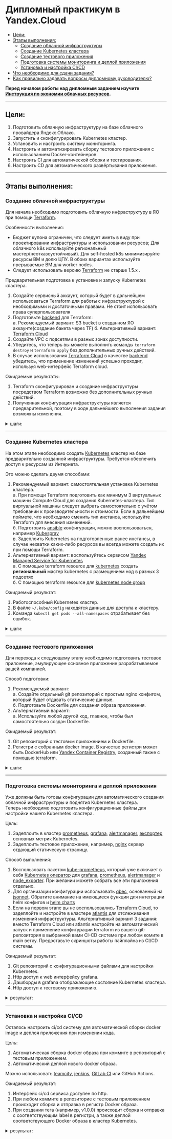 # Дипломный практикум в Yandex.Cloud
  * [Цели:](#цели)
  * [Этапы выполнения:](#этапы-выполнения)
     * [Создание облачной инфраструктуры](#создание-облачной-инфраструктуры)
     * [Создание Kubernetes кластера](#создание-kubernetes-кластера)
     * [Создание тестового приложения](#создание-тестового-приложения)
     * [Подготовка cистемы мониторинга и деплой приложения](#подготовка-cистемы-мониторинга-и-деплой-приложения)
     * [Установка и настройка CI/CD](#установка-и-настройка-cicd)
  * [Что необходимо для сдачи задания?](#что-необходимо-для-сдачи-задания)
  * [Как правильно задавать вопросы дипломному руководителю?](#как-правильно-задавать-вопросы-дипломному-руководителю)

**Перед началом работы над дипломным заданием изучите [Инструкция по экономии облачных ресурсов](https://github.com/netology-code/devops-materials/blob/master/cloudwork.MD).**

---
## Цели:

1. Подготовить облачную инфраструктуру на базе облачного провайдера Яндекс.Облако.
2. Запустить и сконфигурировать Kubernetes кластер.
3. Установить и настроить систему мониторинга.
4. Настроить и автоматизировать сборку тестового приложения с использованием Docker-контейнеров.
5. Настроить CI для автоматической сборки и тестирования.
6. Настроить CD для автоматического развёртывания приложения.

---
## Этапы выполнения:


### Создание облачной инфраструктуры

Для начала необходимо подготовить облачную инфраструктуру в ЯО при помощи [Terraform](https://www.terraform.io/).

Особенности выполнения:

- Бюджет купона ограничен, что следует иметь в виду при проектировании инфраструктуры и использовании ресурсов;
Для облачного k8s используйте региональный мастер(неотказоустойчивый). Для self-hosted k8s минимизируйте ресурсы ВМ и долю ЦПУ. В обоих вариантах используйте прерываемые ВМ для worker nodes.
- Следует использовать версию [Terraform](https://www.terraform.io/) не старше 1.5.x .

Предварительная подготовка к установке и запуску Kubernetes кластера.

1. Создайте сервисный аккаунт, который будет в дальнейшем использоваться Terraform для работы с инфраструктурой с необходимыми и достаточными правами. Не стоит использовать права суперпользователя
2. Подготовьте [backend](https://www.terraform.io/docs/language/settings/backends/index.html) для Terraform:  
   а. Рекомендуемый вариант: S3 bucket в созданном ЯО аккаунте(создание бакета через TF)
   б. Альтернативный вариант:  [Terraform Cloud](https://app.terraform.io/)  
3. Создайте VPC с подсетями в разных зонах доступности.
4. Убедитесь, что теперь вы можете выполнить команды `terraform destroy` и `terraform apply` без дополнительных ручных действий.
5. В случае использования [Terraform Cloud](https://app.terraform.io/) в качестве [backend](https://www.terraform.io/docs/language/settings/backends/index.html) убедитесь, что применение изменений успешно проходит, используя web-интерфейс Terraform cloud.

Ожидаемые результаты:

1. Terraform сконфигурирован и создание инфраструктуры посредством Terraform возможно без дополнительных ручных действий.
2. Полученная конфигурация инфраструктуры является предварительной, поэтому в ходе дальнейшего выполнения задания возможны изменения.


<details>
<summary>шаги:</summary>

```bash
vagrant@vm1:/netology_data/WorkFinal/terraform/create_sa_and_s3$ terraform init

Initializing the backend...

Initializing provider plugins...
- Finding latest version of yandex-cloud/yandex...
- Finding latest version of hashicorp/local...
- Installing yandex-cloud/yandex v0.108.0...
- Installed yandex-cloud/yandex v0.108.0 (unauthenticated)
- Installing hashicorp/local v2.4.1...
- Installed hashicorp/local v2.4.1 (unauthenticated)

Terraform has created a lock file .terraform.lock.hcl to record the provider
selections it made above. Include this file in your version control repository
so that Terraform can guarantee to make the same selections by default when
you run "terraform init" in the future.

╷
│ Warning: Incomplete lock file information for providers
│ 
│ Due to your customized provider installation methods, Terraform was forced to calculate lock file checksums locally for the following providers:
│   - hashicorp/local
│   - yandex-cloud/yandex
│ 
│ The current .terraform.lock.hcl file only includes checksums for linux_amd64, so Terraform running on another platform will fail to install these providers.
│ 
│ To calculate additional checksums for another platform, run:
│   terraform providers lock -platform=linux_amd64
│ (where linux_amd64 is the platform to generate)
╵

Terraform has been successfully initialized!

You may now begin working with Terraform. Try running "terraform plan" to see                                                                                                     
any changes that are required for your infrastructure. All Terraform commands                                                                                                     
should now work.                                                                                                                                                                  
                                                                                                                                                                                  
If you ever set or change modules or backend configuration for Terraform,                                                                                                         
rerun this command to reinitialize your working directory. If you forget, other                                                                                                   
commands will detect it and remind you to do so if necessary.                             
```

```bash
vagrant@vm1:/netology_data/WorkFinal/terraform/create_sa_and_s3$ terraform apply

Terraform used the selected providers to generate the following execution plan. Resource actions are indicated with the following symbols:
  + create

Terraform will perform the following actions:

  # local_file.backend_vars will be created
  + resource "local_file" "backend_vars" {
      + content              = (sensitive value)
      + content_base64sha256 = (known after apply)
      + content_base64sha512 = (known after apply)
      + content_md5          = (known after apply)
      + content_sha1         = (known after apply)
      + content_sha256       = (known after apply)
      + content_sha512       = (known after apply)
      + directory_permission = "0777"
      + file_permission      = "0777"
      + filename             = "/netology_data/WorkFinal/terraform/create_sa_and_s3/../secret.backend.tfvars"
      + id                   = (known after apply)
    }

  # yandex_iam_service_account.sa will be created
  + resource "yandex_iam_service_account" "sa" {
      + created_at = (known after apply)
      + folder_id  = (known after apply)
      + id         = (known after apply)
      + name       = "sa-edit-s3"
    }

  # yandex_iam_service_account_static_access_key.sa-static-key will be created
  + resource "yandex_iam_service_account_static_access_key" "sa-static-key" {
      + access_key           = (known after apply)
      + created_at           = (known after apply)
      + description          = "static access key for bucket"
      + encrypted_secret_key = (known after apply)
      + id                   = (known after apply)
      + key_fingerprint      = (known after apply)
      + secret_key           = (sensitive value)
      + service_account_id   = (known after apply)
    }

  # yandex_resourcemanager_folder_iam_member.sa-editor["storage.editor"] will be created
  + resource "yandex_resourcemanager_folder_iam_member" "sa-editor" {
      + folder_id = "b1geff6ele9s4ucl9hsc"
      + id        = (known after apply)
      + member    = (known after apply)
      + role      = "storage.editor"
    }

  # yandex_storage_bucket.bucket will be created
  + resource "yandex_storage_bucket" "bucket" {
      + access_key            = (known after apply)
      + bucket                = "backend-for-diplom"
      + bucket_domain_name    = (known after apply)
      + default_storage_class = (known after apply)
      + folder_id             = (known after apply)
      + force_destroy         = false
      + id                    = (known after apply)
      + secret_key            = (sensitive value)
      + website_domain        = (known after apply)
      + website_endpoint      = (known after apply)
    }

Plan: 5 to add, 0 to change, 0 to destroy.

Do you want to perform these actions?
  Terraform will perform the actions described above.
  Only 'yes' will be accepted to approve.

  Enter a value: yes

yandex_iam_service_account.sa: Creating...
yandex_iam_service_account.sa: Creation complete after 3s [id=ajefja5klnammc6ufrfn]
yandex_resourcemanager_folder_iam_member.sa-editor["storage.editor"]: Creating...
yandex_iam_service_account_static_access_key.sa-static-key: Creating...
yandex_iam_service_account_static_access_key.sa-static-key: Creation complete after 1s [id=ajevj25svsbkon6qmd7g]
yandex_storage_bucket.bucket: Creating...
local_file.backend_vars: Creating...
local_file.backend_vars: Creation complete after 0s [id=4b39753c41d442a0c0f846ddbc2e472e598176e6]
yandex_resourcemanager_folder_iam_member.sa-editor["storage.editor"]: Creation complete after 2s [id=b1geff6ele9s4ucl9hsc/storage.editor/serviceAccount:ajefja5klnammc6ufrfn]
yandex_storage_bucket.bucket: Still creating... [10s elapsed]
yandex_storage_bucket.bucket: Still creating... [20s elapsed]
yandex_storage_bucket.bucket: Still creating... [30s elapsed]
yandex_storage_bucket.bucket: Still creating... [40s elapsed]
yandex_storage_bucket.bucket: Still creating... [50s elapsed]
yandex_storage_bucket.bucket: Still creating... [1m0s elapsed]
yandex_storage_bucket.bucket: Still creating... [1m10s elapsed]
yandex_storage_bucket.bucket: Still creating... [1m20s elapsed]
yandex_storage_bucket.bucket: Still creating... [1m30s elapsed]
yandex_storage_bucket.bucket: Still creating... [1m40s elapsed]
yandex_storage_bucket.bucket: Still creating... [1m50s elapsed]
yandex_storage_bucket.bucket: Still creating... [2m0s elapsed]
yandex_storage_bucket.bucket: Creation complete after 2m3s [id=backend-for-diplom]

Apply complete! Resources: 5 added, 0 changed, 0 destroyed.               
```

```bash
vagrant@vm1:/netology_data/WorkFinal/terraform$ terraform init -backend-config=secret.backend.tfvars

Initializing the backend...

Successfully configured the backend "s3"! Terraform will automatically                                                                                                            
use this backend unless the backend configuration changes.                                                                                                                        

Initializing provider plugins...
- Finding latest version of yandex-cloud/yandex...
- Finding latest version of hashicorp/local...
- Finding latest version of hashicorp/template...
- Installing yandex-cloud/yandex v0.108.0...
- Installed yandex-cloud/yandex v0.108.0 (unauthenticated)
- Installing hashicorp/local v2.4.1...
- Installed hashicorp/local v2.4.1 (unauthenticated)
- Installing hashicorp/template v2.2.0...
- Installed hashicorp/template v2.2.0 (unauthenticated)

Terraform has created a lock file .terraform.lock.hcl to record the provider
selections it made above. Include this file in your version control repository
so that Terraform can guarantee to make the same selections by default when
you run "terraform init" in the future.

╷
│ Warning: Incomplete lock file information for providers
│ 
│ Due to your customized provider installation methods, Terraform was forced to calculate lock file checksums locally for the following providers:
│   - hashicorp/local
│   - hashicorp/template
│   - yandex-cloud/yandex
│ 
│ The current .terraform.lock.hcl file only includes checksums for linux_amd64, so Terraform running on another platform will fail to install these providers.
│ 
│ To calculate additional checksums for another platform, run:
│   terraform providers lock -platform=linux_amd64
│ (where linux_amd64 is the platform to generate)
╵

Terraform has been successfully initialized!

You may now begin working with Terraform. Try running "terraform plan" to see                                                                                                     
any changes that are required for your infrastructure. All Terraform commands                                                                                                     
should now work.                                                                                                                                                                  
                                                                                                                                                                                  
If you ever set or change modules or backend configuration for Terraform,                                                                                                         
rerun this command to reinitialize your working directory. If you forget, other                                                                                                   
commands will detect it and remind you to do so if necessary.          
```

```bash
vagrant@vm1:/netology_data/WorkFinal/terraform$ terraform apply
data.template_file.cloudinit: Reading...
data.template_file.cloudinit: Read complete after 0s [id=56dced39c9ecc003c5a7b54de6ad5517edef81e655774047ccd6c4514deab069]
data.yandex_compute_image.ubuntu: Reading...
data.yandex_compute_image.ubuntu: Read complete after 0s [id=fd8bt3r9v1tq5fq7jcna]

Terraform used the selected providers to generate the following execution plan. Resource actions are indicated with the following symbols:
  + create

Terraform will perform the following actions:
...
```

```bash
agrant@vm1:/netology_data/WorkFinal/terraform$ terraform destroy
data.template_file.cloudinit: Reading...
data.template_file.cloudinit: Read complete after 0s [id=56dced39c9ecc003c5a7b54de6ad5517edef81e655774047ccd6c4514deab069]
...
```

</details>

---
### Создание Kubernetes кластера

На этом этапе необходимо создать [Kubernetes](https://kubernetes.io/ru/docs/concepts/overview/what-is-kubernetes/) кластер на базе предварительно созданной инфраструктуры.   Требуется обеспечить доступ к ресурсам из Интернета.

Это можно сделать двумя способами:

1. Рекомендуемый вариант: самостоятельная установка Kubernetes кластера.  
   а. При помощи Terraform подготовить как минимум 3 виртуальных машины Compute Cloud для создания Kubernetes-кластера. Тип виртуальной машины следует выбрать самостоятельно с учётом требовании к производительности и стоимости. Если в дальнейшем поймете, что необходимо сменить тип инстанса, используйте Terraform для внесения изменений.  
   б. Подготовить [ansible](https://www.ansible.com/) конфигурации, можно воспользоваться, например [Kubespray](https://kubernetes.io/docs/setup/production-environment/tools/kubespray/)  
   в. Задеплоить Kubernetes на подготовленные ранее инстансы, в случае нехватки каких-либо ресурсов вы всегда можете создать их при помощи Terraform.
2. Альтернативный вариант: воспользуйтесь сервисом [Yandex Managed Service for Kubernetes](https://cloud.yandex.ru/services/managed-kubernetes)  
  а. С помощью terraform resource для [kubernetes](https://registry.terraform.io/providers/yandex-cloud/yandex/latest/docs/resources/kubernetes_cluster) создать **региональный** мастер kubernetes с размещением нод в разных 3 подсетях      
  б. С помощью terraform resource для [kubernetes node group](https://registry.terraform.io/providers/yandex-cloud/yandex/latest/docs/resources/kubernetes_node_group)
  
Ожидаемый результат:

1. Работоспособный Kubernetes кластер.
2. В файле `~/.kube/config` находятся данные для доступа к кластеру.
3. Команда `kubectl get pods --all-namespaces` отрабатывает без ошибок.

<details>
<summary>шаги:</summary>

обновляемся, ставим Ansible, python3.9, pip3.9, python requirements

пример для ubuntu
```bash
sudo apt install git
sudo apt install python3.9
curl https://bootstrap.pypa.io/get-pip.py -o get-pip.py
sudo python3.9 get-pip.py
export PATH=~/.local/bin/:$PATH
```

```bash
git clone https://github.com/kubernetes-sigs/kubespray
sudo pip3 install -r kubespray/requirements.txt
cp -rfp kubespray/inventory/sample kubespray/inventory/mycluster
```

добавляем в Terraform:

запуск Ansible

```yaml
resource "null_resource" "cluster" {
  provisioner "local-exec" {
    command = "ANSIBLE_CONFIG=../kubespray/ansible.cfg ANSIBLE_FORCE_COLOR=1 ansible-playbook -i ../kubespray/inventory/mycluster/hosts.yaml ../kubespray/cluster.yml -b -v"
  }

  depends_on = [
    local_file.hosts_cfg
  ]
}
```

[invent_ansible.tf](https://github.com/alshelk/terr-inf/blob/8d24cd6b689ac6392e4ce0876410a231f90316ac/invent_ansible.tf)

```yaml
resource "local_file" "hosts_cfg" {
  content = templatefile("${path.module}/hosts.tftpl",
    { masternodes = yandex_compute_instance.mnode,
      workernodes = yandex_compute_instance.wnode,
      user = var.ssh_user }
  )

  filename = "${abspath(path.module)}/../kubespray/inventory/mycluster/hosts.yaml"
  
  depends_on = [
    yandex_compute_instance.mnode,
    yandex_compute_instance.wnode
  ]
}

```

[hosts.tftpl](https://github.com/alshelk/terr-inf/blob/8d24cd6b689ac6392e4ce0876410a231f90316ac/templates/hosts.tftpl)

```yaml
---

all:
  hosts:
    %{~ for i in masternodes ~}
    ${i["name"]}:
      ansible_host: ${i["network_interface"][0]["nat_ip_address"]}
      ip: ${i["network_interface"][0]["ip_address"]}
      access_ip: ${i["network_interface"][0]["ip_address"]}
      ansible_user: ${user}
    %{~ endfor ~}
    %{~ for i in workernodes ~}
    ${i["name"]}:
      ansible_host: ${i["network_interface"][0]["nat_ip_address"]}
      ip: ${i["network_interface"][0]["ip_address"]}
      access_ip: ${i["network_interface"][0]["ip_address"]}
      ansible_user: ${user}
    %{~ endfor ~}
  children:
    kube_control_plane:
      hosts:
        %{~ for i in masternodes ~}
        ${i["name"]}:
        %{~ endfor ~}
    kube_node:
      hosts:
        %{~ for i in workernodes ~}
        ${i["name"]}:
        %{~ endfor ~}
    etcd:
      hosts:
        %{~ for i in masternodes ~}
        ${i["name"]}:
        %{~ endfor ~}
    k8s_cluster:
      children:
        kube_control_plane:
        kube_node:
    calico_rr:
      hosts: {}

```

[locals.tf](https://github.com/alshelk/terr-inf/blob/8d24cd6b689ac6392e4ce0876410a231f90316ac/locals.tf)

```yaml
resource "null_resource" "cluster" {
  provisioner "local-exec" {
    command = "ANSIBLE_CONFIG=../kubespray/ansible.cfg ANSIBLE_FORCE_COLOR=1 ansible-playbook -i ../kubespray/inventory/mycluster/hosts.yaml ../kubespray/cluster.yml -b -v"
  }

  depends_on = [
    local_file.hosts_cfg
  ]
}

resource "null_resource" "localkubectl" {
  provisioner "remote-exec" {
    connection {
      type        = "ssh"
      host        = yandex_compute_instance.mnode[0].network_interface[0].nat_ip_address
      private_key = file("~/.ssh/id_rsa")
      user        = var.ssh_user
      timeout     = "30"
    }
    inline = [
      "mkdir /home/${var.ssh_user}/.kube",
      "sudo cp -i /etc/kubernetes/admin.conf /home/${var.ssh_user}/.kube/config",
      "sudo chown ${var.ssh_user}:${var.ssh_user} /home/${var.ssh_user}/.kube/config",
    ]
  }
  
  provisioner "local-exec" {
    command = "scp ${var.ssh_user}@${yandex_compute_instance.mnode[0].network_interface[0].nat_ip_address}:~/.kube/config ~/.kube/config && sed -i 's/127.0.0.1/${yandex_compute_instance.mnode[0].network_interface[0].nat_ip_address}/' ~/.kube/config"
  }
  
  depends_on = [
    null_resource.cluster
  ]
}
```

```bash
$ kubectl get pods --all-namespaces --insecure-skip-tls-verify
NAMESPACE     NAME                                      READY   STATUS    RESTARTS        AGE
kube-system   calico-kube-controllers-648dffd99-txsg2   1/1     Running   0               7h30m
kube-system   calico-node-9khkt                         1/1     Running   0               7h32m
kube-system   calico-node-pvjkp                         1/1     Running   0               7h32m
kube-system   calico-node-zr6hm                         1/1     Running   0               7h32m
kube-system   coredns-69db55dd76-cdcw2                  1/1     Running   0               7h29m
kube-system   coredns-69db55dd76-tjb98                  1/1     Running   0               7h29m
kube-system   dns-autoscaler-6f4b597d8c-vzrj7           1/1     Running   0               7h29m
kube-system   kube-apiserver-mnode-0                    1/1     Running   1               7h34m
kube-system   kube-controller-manager-mnode-0           1/1     Running   2               7h34m
kube-system   kube-proxy-5vfxk                          1/1     Running   0               6h45m
kube-system   kube-proxy-65crq                          1/1     Running   0               6h45m
kube-system   kube-proxy-dst5n                          1/1     Running   0               6h45m
kube-system   kube-scheduler-mnode-0                    1/1     Running   2 (7h28m ago)   7h34m
kube-system   nginx-proxy-wnode-0                       1/1     Running   0               7h33m
kube-system   nginx-proxy-wnode-1                       1/1     Running   0               7h33m
kube-system   nodelocaldns-7m7q2                        1/1     Running   0               7h29m
kube-system   nodelocaldns-ls98h                        1/1     Running   0               7h29m
kube-system   nodelocaldns-r27jw                        1/1     Running   0               7h29m

```

</details>

---
### Создание тестового приложения

Для перехода к следующему этапу необходимо подготовить тестовое приложение, эмулирующее основное приложение разрабатываемое вашей компанией.

Способ подготовки:

1. Рекомендуемый вариант:  
   а. Создайте отдельный git репозиторий с простым nginx конфигом, который будет отдавать статические данные.  
   б. Подготовьте Dockerfile для создания образа приложения.  
2. Альтернативный вариант:  
   а. Используйте любой другой код, главное, чтобы был самостоятельно создан Dockerfile.

Ожидаемый результат:

1. Git репозиторий с тестовым приложением и Dockerfile.
2. Регистри с собранным docker image. В качестве регистри может быть DockerHub или [Yandex Container Registry](https://cloud.yandex.ru/services/container-registry), созданный также с помощью terraform.

<details>
<summary>шаги:</summary>

https://github.com/alshelk/simpleApp

```bash
$sudo docker build -t cr.yandex/crplm04uob96qchf7ht4/my_app:0.1.0 . 
[+] Building 1.2s (9/9) FINISHED                                                                                                                                               docker:default
 => [internal] load .dockerignore                                                                                                                                                        0.1s
 => => transferring context: 2B                                                                                                                                                          0.0s
 => [internal] load build definition from Dockerfile                                                                                                                                     0.1s
 => => transferring dockerfile: 213B                                                                                                                                                     0.0s
 => [internal] load metadata for docker.io/library/nginx:alpine                                                                                                                          0.0s 
 => [1/4] FROM docker.io/library/nginx:alpine                                                                                                                                            0.1s 
 => [internal] load build context                                                                                                                                                        0.1s 
 => => transferring context: 1.07kB                                                                                                                                                      0.0s 
 => [2/4] RUN rm -rf /usr/share/nginx/html/*                                                                                                                                             0.6s 
 => [3/4] COPY ./html/* /usr/share/nginx/html/                                                                                                                                           0.1s
 => [4/4] COPY ./nginx.conf /etc/nginx/nginx.conf                                                                                                                                        0.1s 
 => exporting to image                                                                                                                                                                   0.1s
 => => exporting layers                                                                                                                                                                  0.1s 
 => => writing image sha256:9ee0e907471c2a37888ddb0ce82787c7c9739f58cdb31ea172b016f276864c76                                                                                             0.0s 
 => => naming to cr.yandex/crplm04uob96qchf7ht4/my_app:0.1.0     
$ sudo docker login --username oauth --password token cr.yandex
$ sudo docker push cr.yandex/crplm04uob96qchf7ht4/my_app:0.1.0 


```

</details>

---
### Подготовка cистемы мониторинга и деплой приложения

Уже должны быть готовы конфигурации для автоматического создания облачной инфраструктуры и поднятия Kubernetes кластера.  
Теперь необходимо подготовить конфигурационные файлы для настройки нашего Kubernetes кластера.

Цель:
1. Задеплоить в кластер [prometheus](https://prometheus.io/), [grafana](https://grafana.com/), [alertmanager](https://github.com/prometheus/alertmanager), [экспортер](https://github.com/prometheus/node_exporter) основных метрик Kubernetes.
2. Задеплоить тестовое приложение, например, [nginx](https://www.nginx.com/) сервер отдающий статическую страницу.

Способ выполнения:
1. Воспользовать пакетом [kube-prometheus](https://github.com/prometheus-operator/kube-prometheus), который уже включает в себя [Kubernetes оператор](https://operatorhub.io/) для [grafana](https://grafana.com/), [prometheus](https://prometheus.io/), [alertmanager](https://github.com/prometheus/alertmanager) и [node_exporter](https://github.com/prometheus/node_exporter). При желании можете собрать все эти приложения отдельно.
2. Для организации конфигурации использовать [qbec](https://qbec.io/), основанный на [jsonnet](https://jsonnet.org/). Обратите внимание на имеющиеся функции для интеграции helm конфигов и [helm charts](https://helm.sh/)
3. Если на первом этапе вы не воспользовались [Terraform Cloud](https://app.terraform.io/), то задеплойте и настройте в кластере [atlantis](https://www.runatlantis.io/) для отслеживания изменений инфраструктуры. Альтернативный вариант 3 задания: вместо Terraform Cloud или atlantis настройте на автоматический запуск и применение конфигурации terraform из вашего git-репозитория в выбранной вами CI-CD системе при любом комите в main ветку. Предоставьте скриншоты работы пайплайна из CI/CD системы.

Ожидаемый результат:
1. Git репозиторий с конфигурационными файлами для настройки Kubernetes.
2. Http доступ к web интерфейсу grafana.
3. Дашборды в grafana отображающие состояние Kubernetes кластера.
4. Http доступ к тестовому приложению.

<details>
<summary>результат:</summary>

[конфигурация Kubernetes](https://github.com/alshelk/simpleApp/tree/main/K8s)

![img_4.png](img_4.png)

![img_3.png](img_3.png)

</details>

---
### Установка и настройка CI/CD

Осталось настроить ci/cd систему для автоматической сборки docker image и деплоя приложения при изменении кода.

Цель:

1. Автоматическая сборка docker образа при коммите в репозиторий с тестовым приложением.
2. Автоматический деплой нового docker образа.

Можно использовать [teamcity](https://www.jetbrains.com/ru-ru/teamcity/), [jenkins](https://www.jenkins.io/), [GitLab CI](https://about.gitlab.com/stages-devops-lifecycle/continuous-integration/) или GitHub Actions.

Ожидаемый результат:

1. Интерфейс ci/cd сервиса доступен по http.
2. При любом коммите в репозиторие с тестовым приложением происходит сборка и отправка в регистр Docker образа.
3. При создании тега (например, v1.0.0) происходит сборка и отправка с соответствующим label в регистри, а также деплой соответствующего Docker образа в кластер Kubernetes.

<details>
<summary>результат:</summary>

![img_5.png](img_5.png)

---
## Что необходимо для сдачи задания?

1. Репозиторий с конфигурационными файлами Terraform и готовность продемонстрировать создание всех ресурсов с нуля.
2. Пример pull request с комментариями созданными atlantis'ом или снимки экрана из Terraform Cloud или вашего CI-CD-terraform pipeline.
3. Репозиторий с конфигурацией ansible, если был выбран способ создания Kubernetes кластера при помощи ansible.
4. Репозиторий с Dockerfile тестового приложения и ссылка на собранный docker image.
5. Репозиторий с конфигурацией Kubernetes кластера.
6. Ссылка на тестовое приложение и веб интерфейс Grafana с данными доступа.
7. Все репозитории рекомендуется хранить на одном ресурсе (github, gitlab)


<details>
<summary>Итоги:</summary>

1. Репозиторий с конфигурационными файлами Terraform: [ссылка на репозиторий](https://github.com/alshelk/terr-inf/tree/081c9678cfd067f7b2b549209860e5138be2536d)
2. Пример pull request со снимки CI-CD-terraform pipeline.

[pipeline](https://github.com/alshelk/terr-inf/blob/3f41638aa2d42cc34f6040904503d799f7b17423/.github/workflows/terraform.yml)

![img.png](img.png)

![img_1.png](img_1.png)

![img_2.png](img_2.png)

3. Репозиторий с конфигурацией ansible, если был выбран способ создания Kubernetes кластера при помощи ansible.

[ссылка на конфиг kubespray](https://github.com/alshelk/terr-inf/tree/8d24cd6b689ac6392e4ce0876410a231f90316ac/kubespray/inventory/mycluster)

файл hosts.yuml генерируется автоматически при раскатке инфраструктуры

4. Репозиторий с Dockerfile тестового приложения и ссылка на собранный docker image.

[Репозиторий с Dockerfile](https://github.com/alshelk/simpleApp)

[ссылка на собранный docker image](cr.yandex/crpjresmdt6bvu99mm57/my_app:latest)

5. Репозиторий с конфигурацией Kubernetes кластера.

[конфигурация Kubernetes](https://github.com/alshelk/simpleApp/tree/main/K8s)

6. Ссылка на тестовое приложение и веб интерфейс Grafana с данными доступа.

[тестовое приложение](http://158.160.148.0)

[Grafana](http://158.160.155.19)

login admin
pass netology

</details>